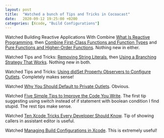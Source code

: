 ```yaml
---
layout: post
title:  "Watched a bunch of Tips and Tricks in Cocoacast"
date:   2020-09-12 19:25:00 +0200
categories: [Xcode, "Build Configurations"]
---
```

Watched Building Reactive Applications With Combine [What Is Reactive Programming](https://cocoacasts.com/building-reacting-applications-with-combine-what-is-reactive-programming), then [Combine First-Class Functions and Function Types](https://cocoacasts.com/building-reacting-applications-with-combine-first-class-functions-and-function-types) and [Pure Functions and Higher-Order Functions](https://cocoacasts.com/building-reacting-applications-with-combine-pure-functions-and-higher-order-functions). Nothing new in either.

Watched Tips and Tricks: [Removing String Literals](https://cocoacasts.com/tips-and-tricks-removing-string-literals), then [Using a Branching Strategy That Works](https://cocoacasts.com/tips-and-tricks-using-a-branching-strategy-that-works). Nothing new in both.

Watched Tips and Tricks: [Using didSet Property Observers to Configure Outlets](https://cocoacasts.com/tips-and-tricks-using-didset-property-observers-to-configure-outlets). Completely makes sense!

Watched [Why You Should Default to Private Outlets](https://cocoacasts.com/tips-and-tricks-why-you-should-default-to-private-outlets). Obvious.

Watched [Five Simple Tips to Improve the Code You Write](https://cocoacasts.com/tips-and-tricks-five-simple-tips-to-improve-the-code-you-write). The first tip suggesting using switch instead of if statement with boolean condition I find stupid. The rest tips make sense.

Watched [Ten Xcode Tricks Every Developer Should Know](https://cocoacasts.com/tips-and-tricks-ten-xcode-tricks-every-developer-should-know). Tip of showing callers in assistant editor is useful.

Watched [Managing Build Configurations in Xcode](https://cocoacasts.com/tips-and-tricks-managing-build-configurations-in-xocde). This is extremely useful! 
